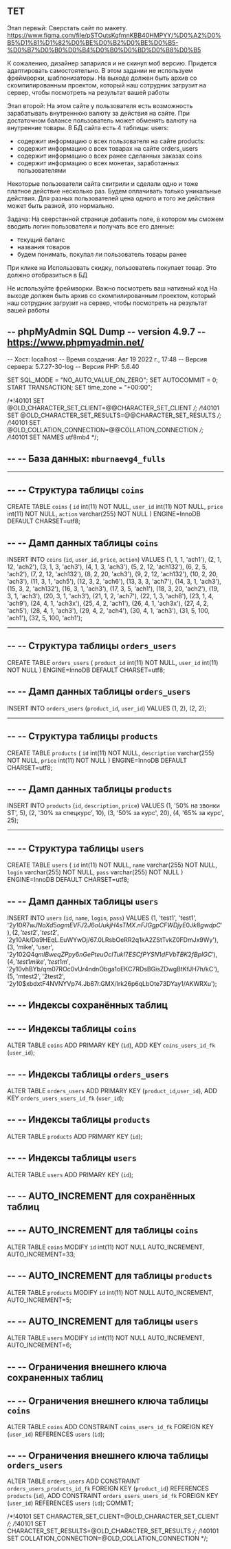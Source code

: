 ## TET


Этап первый:
Сверстать сайт по макету.
https://www.figma.com/file/pSTOutsKqfmnKBB40HMPYY/%D0%A2%D0%B5%D1%81%D1%82%D0%BE%D0%B2%D0%BE%D0%B5-%D0%B7%D0%B0%D0%B4%D0%B0%D0%BD%D0%B8%D0%B5

К сожалению, дизайнер запарился и не скинул моб версию. Придется адаптировать самостоятельно. 
В этом задании не используем фреймворки, шаблонизаторы. 
На выходе должен быть архив со скомпилированным проектом, который наш сотрудник загрузит на сервер, чтобы посмотреть на результат вашей работы

Этап второй:
На этом сайте у пользователя есть возможность зарабатывать внутреннюю валюту за действия на сайте.
При достаточном балансе пользователь может обменять валюту на внутренние товары.
В БД сайта есть 4 таблицы:
users:
- содержит информацию о всех пользователя на сайте
products:
- содержит информацию о всех товарах на сайте
orders_users
- содержит информацию о всех ранее сделанных заказах
coins
- содержит информацию о всех монетах, заработанных пользователями

Некоторые пользователи сайта схитрили и сделали одно и тоже платное действие несколько раз. Будем оплачивать только уникальные действия.
Для разных пользователей цена одного и того же действия может быть разной, это нормально.


Задача: 
На сверстанной странице добавить поле, в котором мы сможем вводить логин пользователя и получать все его данные:
- текущий баланс
- названия товаров
- будем понимать, покупал ли пользователь товары ранее

При клике на Использовать скидку, пользователь покупает товар. Это должно отобразиться в БД

Не используйте фреймворки. Важно посмотреть ваш нативный код
На выходе должен быть архив со скомпилированным проектом, который наш сотрудник загрузит на сервер, чтобы посмотреть на результат вашей работы





-- phpMyAdmin SQL Dump
-- version 4.9.7
-- https://www.phpmyadmin.net/
--
-- Хост: localhost
-- Время создания: Авг 19 2022 г., 17:48
-- Версия сервера: 5.7.27-30-log
-- Версия PHP: 5.6.40

SET SQL_MODE = "NO_AUTO_VALUE_ON_ZERO";
SET AUTOCOMMIT = 0;
START TRANSACTION;
SET time_zone = "+00:00";


/*!40101 SET @OLD_CHARACTER_SET_CLIENT=@@CHARACTER_SET_CLIENT */;
/*!40101 SET @OLD_CHARACTER_SET_RESULTS=@@CHARACTER_SET_RESULTS */;
/*!40101 SET @OLD_COLLATION_CONNECTION=@@COLLATION_CONNECTION */;
/*!40101 SET NAMES utf8mb4 */;

--
-- База данных: `mburnaevg4_fulls`
--

-- --------------------------------------------------------

--
-- Структура таблицы `coins`
--

CREATE TABLE `coins` (
  `id` int(11) NOT NULL,
  `user_id` int(11) NOT NULL,
  `price` int(11) NOT NULL,
  `action` varchar(255) NOT NULL
) ENGINE=InnoDB DEFAULT CHARSET=utf8;

--
-- Дамп данных таблицы `coins`
--

INSERT INTO `coins` (`id`, `user_id`, `price`, `action`) VALUES
(1, 1, 1, 'ach1'),
(2, 1, 12, 'ach2'),
(3, 1, 3, 'ach3'),
(4, 1, 3, 'ach3'),
(5, 2, 12, 'ach132'),
(6, 2, 5, 'ach2'),
(7, 2, 12, 'ach132'),
(8, 2, 20, 'ach3'),
(9, 2, 12, 'ach132'),
(10, 2, 20, 'ach3'),
(11, 3, 1, 'ach5'),
(12, 3, 2, 'ach6'),
(13, 3, 3, 'ach7'),
(14, 3, 1, 'ach3'),
(15, 3, 2, 'ach132'),
(16, 3, 1, 'ach3'),
(17, 3, 5, 'ach1'),
(18, 3, 20, 'ach2'),
(19, 3, 1, 'ach3'),
(20, 3, 1, 'ach3'),
(21, 1, 2, 'ach7'),
(22, 1, 3, 'ach8'),
(23, 1, 4, 'ach9'),
(24, 4, 1, 'ach3x'),
(25, 4, 2, 'ach1'),
(26, 4, 1, 'ach3x'),
(27, 4, 2, 'ach5'),
(28, 4, 1, 'ach3'),
(29, 4, 2, 'ach4'),
(30, 4, 1, 'ach3'),
(31, 5, 100, 'ach1'),
(32, 5, 100, 'ach1');

-- --------------------------------------------------------

--
-- Структура таблицы `orders_users`
--

CREATE TABLE `orders_users` (
  `product_id` int(11) NOT NULL,
  `user_id` int(11) NOT NULL
) ENGINE=InnoDB DEFAULT CHARSET=utf8;

--
-- Дамп данных таблицы `orders_users`
--

INSERT INTO `orders_users` (`product_id`, `user_id`) VALUES
(1, 2),
(2, 2);

-- --------------------------------------------------------

--
-- Структура таблицы `products`
--

CREATE TABLE `products` (
  `id` int(11) NOT NULL,
  `description` varchar(255) NOT NULL,
  `price` int(11) NOT NULL
) ENGINE=InnoDB DEFAULT CHARSET=utf8;

--
-- Дамп данных таблицы `products`
--

INSERT INTO `products` (`id`, `description`, `price`) VALUES
(1, '50% на звонки ST', 5),
(2, '30% за спецкурс', 10),
(3, '50% за курс', 20),
(4, '65% за курс', 25);

-- --------------------------------------------------------

--
-- Структура таблицы `users`
--

CREATE TABLE `users` (
  `id` int(11) NOT NULL,
  `name` varchar(255) NOT NULL,
  `login` varchar(255) NOT NULL,
  `pass` varchar(255) NOT NULL
) ENGINE=InnoDB DEFAULT CHARSET=utf8;

--
-- Дамп данных таблицы `users`
--

INSERT INTO `users` (`id`, `name`, `login`, `pass`) VALUES
(1, 'test1', 'test1', '$2y$10$R7wJNoXd5ogmEVFJ2J6oUukjH4sTMX.nFJGgpCFWDjyE0Jk8gwdpC'),
(2, 'test2', 'test2', '$2y$10$Ak/Da9HEqL.EuWYwDj/67.0LRsbOeRR2q1kA2ZStTvkZ0FDmJx9Wy'),
(3, 'mike', 'user', '$2y$10$2Q4qmlBweqZPpy6nGePteuOcITukI7ESCfPYSN1dFVbTBK2fBpIGC'),
(4, 'test1mike', 'test1m', '$2y$10$vhBYb/qm07ROc0vUr4ndnObga1oEKC7RDsBGisZDwgBtKfJH7h/kC'),
(5, 'mtest2', '2test2', '$2y$10$xbdxtF4NVNYVp74.Jb87r.GMX/lrk26p6qLbOte73DYay1/AKWRXu');

--
-- Индексы сохранённых таблиц
--

--
-- Индексы таблицы `coins`
--
ALTER TABLE `coins`
  ADD PRIMARY KEY (`id`),
  ADD KEY `coins_users_id_fk` (`user_id`);

--
-- Индексы таблицы `orders_users`
--
ALTER TABLE `orders_users`
  ADD PRIMARY KEY (`product_id`,`user_id`),
  ADD KEY `orders_users_users_id_fk` (`user_id`);

--
-- Индексы таблицы `products`
--
ALTER TABLE `products`
  ADD PRIMARY KEY (`id`);

--
-- Индексы таблицы `users`
--
ALTER TABLE `users`
  ADD PRIMARY KEY (`id`);

--
-- AUTO_INCREMENT для сохранённых таблиц
--

--
-- AUTO_INCREMENT для таблицы `coins`
--
ALTER TABLE `coins`
  MODIFY `id` int(11) NOT NULL AUTO_INCREMENT, AUTO_INCREMENT=33;

--
-- AUTO_INCREMENT для таблицы `products`
--
ALTER TABLE `products`
  MODIFY `id` int(11) NOT NULL AUTO_INCREMENT, AUTO_INCREMENT=5;

--
-- AUTO_INCREMENT для таблицы `users`
--
ALTER TABLE `users`
  MODIFY `id` int(11) NOT NULL AUTO_INCREMENT, AUTO_INCREMENT=6;

--
-- Ограничения внешнего ключа сохраненных таблиц
--

--
-- Ограничения внешнего ключа таблицы `coins`
--
ALTER TABLE `coins`
  ADD CONSTRAINT `coins_users_id_fk` FOREIGN KEY (`user_id`) REFERENCES `users` (`id`);

--
-- Ограничения внешнего ключа таблицы `orders_users`
--
ALTER TABLE `orders_users`
  ADD CONSTRAINT `orders_users_products_id_fk` FOREIGN KEY (`product_id`) REFERENCES `products` (`id`),
  ADD CONSTRAINT `orders_users_users_id_fk` FOREIGN KEY (`user_id`) REFERENCES `users` (`id`);
COMMIT;

/*!40101 SET CHARACTER_SET_CLIENT=@OLD_CHARACTER_SET_CLIENT */;
/*!40101 SET CHARACTER_SET_RESULTS=@OLD_CHARACTER_SET_RESULTS */;
/*!40101 SET COLLATION_CONNECTION=@OLD_COLLATION_CONNECTION */;
